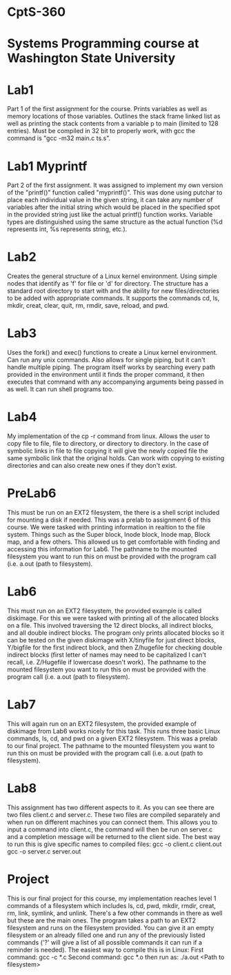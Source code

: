 # CptS-360
# Systems Programming course at Washington State University

# Lab1
Part 1 of the first assignment for the course. Prints variables as well as memory locations of those variables. Outlines the stack frame linked list as well as printing the stack contents from a variable p to main (limited to 128 entries). Must be compiled in 32 bit to properly work, with gcc the command is "gcc -m32 main.c ts.s".

# Lab1 Myprintf
Part 2 of the first assignment. It was assigned to implement my own version of the "printf()" function called "myprintf()". This was done using putchar to place each individual value in the given string, it can take any number of variables after the initial string which would be placed in the specified spot in the provided string just like the actual printf() function works. Variable types are distinguished using the same structure as the actual function (%d represents int, %s represents string, etc.).

# Lab2
Creates the general structure of a Linux kernel environment. Using simple nodes that identify as 'f' for file or 'd' for directory. The structure has a standard root directory to start with and the ability for new files/directories to be added with appropriate commands. It supports the commands cd, ls, mkdir, creat, clear, quit, rm, rmdir, save, reload, and pwd.

# Lab3
Uses the fork() and exec() functions to create a Linux kernel environment. Can run any unix commands. Also allows for single piping, but it can't handle multiple piping. The program itself works by searching every path provided in the environment until it finds the proper command, it then executes that command with any accompanying arguments being passed in as well. It can run shell programs too. 

# Lab4
My implementation of the cp -r command from linux. Allows the user to copy file to file, file to directory, or directory to directory. In the case of symbolic links in file to file copying it will give the newly copied file the same symbolic link that the original holds. Can work with copying to existing directories and can also create new ones if they don't exist.

# PreLab6 
This must be run on an EXT2 filesystem, the there is a shell script included for mounting a disk if needed. This was a prelab to assignment 6 of this course. We were tasked with printing information in realtion to the file system. Things such as the Super block, Inode block, Inode map, Block map, and a few others. This allowed us to get comfortable with finding and accessing this information for Lab6. The pathname to the mounted filesystem you want to run this on must be provided with the program call (i.e. a.out (path to filesystem). 

# Lab6
This must run on an EXT2 filesystem, the provided example is called diskimage. For this we were tasked with printing all of the allocated blocks on a file. This involved traversing the 12 direct blocks, all indirect blocks, and all double indirect blocks. The program only prints allocated blocks so it can be tested on the given diskimage with X/tinyfile for just direct blocks, Y/bigfile for the first indirect block, and then Z/hugefile for checking double indirect blocks (first letter of names may need to be capitalized I can't recall, i.e. Z/Hugefile if lowercase doesn't work). The pathname to the mounted filesystem you want to run this on must be provided with the program call (i.e. a.out (path to filesystem). 

# Lab7
This will again run on an EXT2 filesystem, the provided example of diskimage from Lab6 works nicely for this task. This runs three basic Linux commands, ls, cd, and pwd on a given EXT2 filesystem. This was a prelab to our final project. The pathname to the mounted filesystem you want to run this on must be provided with the program call (i.e. a.out (path to filesystem). 

# Lab8
This assignment has two different aspects to it. As you can see there are two files client.c and server.c. These two files are compiled separately and when run on different machines you can connect them. This allows you to input a command into client.c, the command will then be run on server.c and a completion message will be returned to the client side. The best way to run this is give specific names to compiled files:
gcc -o client.c client.out
gcc -o server.c server.out

# Project
This is our final project for this course, my implementation reaches level 1 commands of a filesystem which includes ls, cd, pwd, mkdir, rmdir, creat, rm, link, symlink, and unlink. There's a few other commands in there as well but these are the main ones. The program takes a path to an EXT2 filesystem and runs on the filesystem provided. You can give it an empty filesystem or an already filled one and run any of the previously listed commands ('?' will give a list of all possible commands it can run if a reminder is needed). The easiest way to compile this is in Linux:
First command: gcc -c *.c
Second command: gcc *.o
then run as: ./a.out \<Path to filesystem\>
